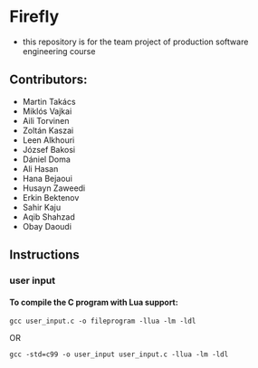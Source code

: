 # Firefly

- this repository is for the team project of production software engineering course

## Contributors:

- Martin Takács
- Miklós Vajkai
- Aili Torvinen
- Zoltán Kaszai
- Leen Alkhouri
- József Bakosi
- Dániel Doma
- Ali Hasan
- Hana Bejaoui
- Husayn Zaweedi
- Erkin Bektenov
- Sahir Kaju
- Aqib Shahzad
- Obay Daoudi

## Instructions

### user input

#### To compile the C program with Lua support:

```fish
gcc user_input.c -o fileprogram -llua -lm -ldl
```

OR

```
gcc -std=c99 -o user_input user_input.c -llua -lm -ldl
```
